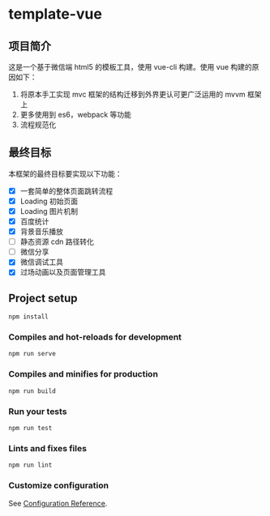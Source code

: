 # template-vue

## 项目简介

这是一个基于微信端 html5 的模板工具，使用 vue-cli 构建。使用 vue 构建的原因如下：

1. 将原本手工实现 mvc 框架的结构迁移到外界更认可更广泛运用的 mvvm 框架上
2. 更多使用到 es6，webpack 等功能
3. 流程规范化

## 最终目标

本框架的最终目标要实现以下功能：

- [x] 一套简单的整体页面跳转流程
- [x] Loading 初始页面 
- [x] Loading 图片机制 
- [x] 百度统计 
- [x] 背景音乐播放 
- [ ] 静态资源 cdn 路径转化 
- [ ] 微信分享 
- [x] 微信调试工具 
- [x] 过场动画以及页面管理工具

## Project setup

```
npm install
```

### Compiles and hot-reloads for development

```
npm run serve
```

### Compiles and minifies for production

```
npm run build
```

### Run your tests

```
npm run test
```

### Lints and fixes files

```
npm run lint
```

### Customize configuration

See [Configuration Reference](https://cli.vuejs.org/config/).
